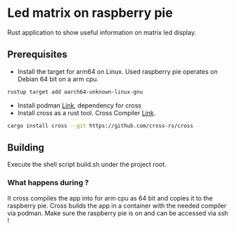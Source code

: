 # Led matrix on raspberry pie

Rust application to show useful information on matrix led display. 

## Prerequisites 

- Install the target for arm64 on Linux. Used raspberry pie operates on Debian 64 bit on a arm cpu.
```sh
rustup target add aarch64-unknown-linux-gnu
```
- Install podman [Link](https://podman.io/), dependency for cross 
- Install cross as a rust tool. Cross Compiler [Link](https://github.com/cross-rs/cross).
```sh
cargo install cross --git https://github.com/cross-rs/cross
```

## Building 

Execute the shell script build.sh under the project root.

### What happens during ?
It cross compiles the app into for arm cpu as 64 bit and copies it to the raspberry pie.
Cross builds the app in a container with the needed compiler via podman. 
Make sure the raspberry pie is on and can be accessed via ssh !

